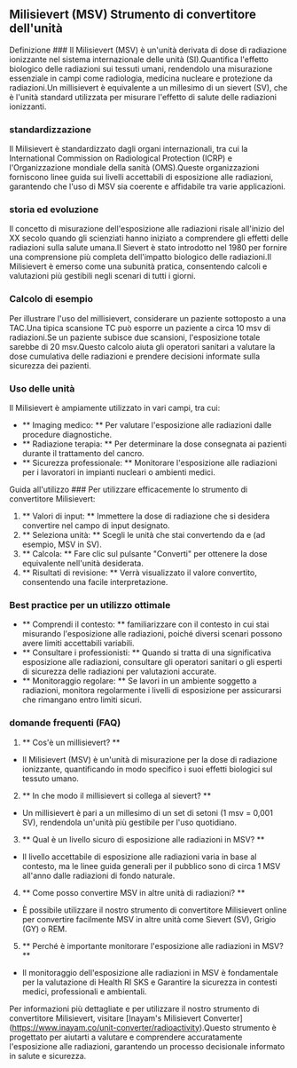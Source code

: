## Milisievert (MSV) Strumento di convertitore dell'unità

Definizione ###
Il Milisievert (MSV) è un'unità derivata di dose di radiazione ionizzante nel sistema internazionale delle unità (SI).Quantifica l'effetto biologico delle radiazioni sui tessuti umani, rendendolo una misurazione essenziale in campi come radiologia, medicina nucleare e protezione da radiazioni.Un millisievert è equivalente a un millesimo di un sievert (SV), che è l'unità standard utilizzata per misurare l'effetto di salute delle radiazioni ionizzanti.

### standardizzazione
Il Milisievert è standardizzato dagli organi internazionali, tra cui la International Commission on Radiological Protection (ICRP) e l'Organizzazione mondiale della sanità (OMS).Queste organizzazioni forniscono linee guida sui livelli accettabili di esposizione alle radiazioni, garantendo che l'uso di MSV sia coerente e affidabile tra varie applicazioni.

### storia ed evoluzione
Il concetto di misurazione dell'esposizione alle radiazioni risale all'inizio del XX secolo quando gli scienziati hanno iniziato a comprendere gli effetti delle radiazioni sulla salute umana.Il Sievert è stato introdotto nel 1980 per fornire una comprensione più completa dell'impatto biologico delle radiazioni.Il Milisievert è emerso come una subunità pratica, consentendo calcoli e valutazioni più gestibili negli scenari di tutti i giorni.

### Calcolo di esempio
Per illustrare l'uso del millisievert, considerare un paziente sottoposto a una TAC.Una tipica scansione TC può esporre un paziente a circa 10 msv di radiazioni.Se un paziente subisce due scansioni, l'esposizione totale sarebbe di 20 msv.Questo calcolo aiuta gli operatori sanitari a valutare la dose cumulativa delle radiazioni e prendere decisioni informate sulla sicurezza dei pazienti.

### Uso delle unità
Il Milisievert è ampiamente utilizzato in vari campi, tra cui:
- ** Imaging medico: ** Per valutare l'esposizione alle radiazioni dalle procedure diagnostiche.
- ** Radiazione terapia: ** Per determinare la dose consegnata ai pazienti durante il trattamento del cancro.
- ** Sicurezza professionale: ** Monitorare l'esposizione alle radiazioni per i lavoratori in impianti nucleari o ambienti medici.

Guida all'utilizzo ###
Per utilizzare efficacemente lo strumento di convertitore Milisievert:
1. ** Valori di input: ** Immettere la dose di radiazione che si desidera convertire nel campo di input designato.
2. ** Seleziona unità: ** Scegli le unità che stai convertendo da e (ad esempio, MSV in SV).
3. ** Calcola: ** Fare clic sul pulsante "Converti" per ottenere la dose equivalente nell'unità desiderata.
4. ** Risultati di revisione: ** Verrà visualizzato il valore convertito, consentendo una facile interpretazione.

### Best practice per un utilizzo ottimale
- ** Comprendi il contesto: ** familiarizzare con il contesto in cui stai misurando l'esposizione alle radiazioni, poiché diversi scenari possono avere limiti accettabili variabili.
- ** Consultare i professionisti: ** Quando si tratta di una significativa esposizione alle radiazioni, consultare gli operatori sanitari o gli esperti di sicurezza delle radiazioni per valutazioni accurate.
- ** Monitoraggio regolare: ** Se lavori in un ambiente soggetto a radiazioni, monitora regolarmente i livelli di esposizione per assicurarsi che rimangano entro limiti sicuri.

### domande frequenti (FAQ)

1. ** Cos'è un millisievert? **
- Il Milisievert (MSV) è un'unità di misurazione per la dose di radiazione ionizzante, quantificando in modo specifico i suoi effetti biologici sul tessuto umano.

2. ** In che modo il millisievert si collega al sievert? **
- Un millisievert è pari a un millesimo di un set di setoni (1 msv = 0,001 SV), rendendola un'unità più gestibile per l'uso quotidiano.

3. ** Qual è un livello sicuro di esposizione alle radiazioni in MSV? **
- Il livello accettabile di esposizione alle radiazioni varia in base al contesto, ma le linee guida generali per il pubblico sono di circa 1 MSV all'anno dalle radiazioni di fondo naturale.

4. ** Come posso convertire MSV in altre unità di radiazioni? **
- È possibile utilizzare il nostro strumento di convertitore Milisievert online per convertire facilmente MSV in altre unità come Sievert (SV), Grigio (GY) o REM.

5. ** Perché è importante monitorare l'esposizione alle radiazioni in MSV? **
- Il monitoraggio dell'esposizione alle radiazioni in MSV è fondamentale per la valutazione di Health RI SKS e Garantire la sicurezza in contesti medici, professionali e ambientali.

Per informazioni più dettagliate e per utilizzare il nostro strumento di convertitore Milisievert, visitare [Inayam's Milisievert Converter] (https://www.inayam.co/unit-converter/radioactivity).Questo strumento è progettato per aiutarti a valutare e comprendere accuratamente l'esposizione alle radiazioni, garantendo un processo decisionale informato in salute e sicurezza.